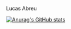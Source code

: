 Lucas Abreu

[![Anurag's GitHub stats](https://github-readme-stats.vercel.app/api?username=lucaspabreu)](https://github.com/anuraghazra/github-readme-stats)
